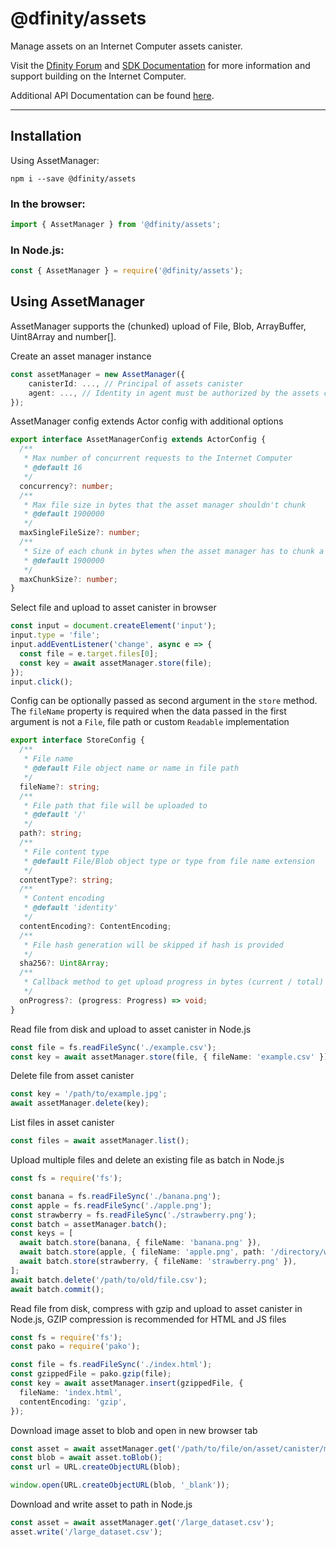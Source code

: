 # @dfinity/assets

Manage assets on an Internet Computer assets canister.

Visit the [Dfinity Forum](https://forum.dfinity.org/) and [SDK Documentation](https://sdk.dfinity.org/docs/index.html)
for more information and support building on the Internet Computer.

Additional API Documentation can be found [here](https://agent-js.icp.xyz/libs/assets/api).

---

## Installation

Using AssetManager:

```shell
npm i --save @dfinity/assets
```

### In the browser:

```ts
import { AssetManager } from '@dfinity/assets';
```

### In Node.js:

```ts
const { AssetManager } = require('@dfinity/assets');
```

## Using AssetManager

AssetManager supports the (chunked) upload of File, Blob, ArrayBuffer, Uint8Array and number[].

Create an asset manager instance

```ts
const assetManager = new AssetManager({
    canisterId: ..., // Principal of assets canister
    agent: ..., // Identity in agent must be authorized by the assets canister to make any changes
});
```

AssetManager config extends Actor config with additional options

```ts
export interface AssetManagerConfig extends ActorConfig {
  /**
   * Max number of concurrent requests to the Internet Computer
   * @default 16
   */
  concurrency?: number;
  /**
   * Max file size in bytes that the asset manager shouldn't chunk
   * @default 1900000
   */
  maxSingleFileSize?: number;
  /**
   * Size of each chunk in bytes when the asset manager has to chunk a file
   * @default 1900000
   */
  maxChunkSize?: number;
}
```

Select file and upload to asset canister in browser

```ts
const input = document.createElement('input');
input.type = 'file';
input.addEventListener('change', async e => {
  const file = e.target.files[0];
  const key = await assetManager.store(file);
});
input.click();
```

Config can be optionally passed as second argument in the `store` method.
The `fileName` property is required when the data passed in the first argument
is not a `File`, file path or custom `Readable` implementation

```ts
export interface StoreConfig {
  /**
   * File name
   * @default File object name or name in file path
   */
  fileName?: string;
  /**
   * File path that file will be uploaded to
   * @default '/'
   */
  path?: string;
  /**
   * File content type
   * @default File/Blob object type or type from file name extension
   */
  contentType?: string;
  /**
   * Content encoding
   * @default 'identity'
   */
  contentEncoding?: ContentEncoding;
  /**
   * File hash generation will be skipped if hash is provided
   */
  sha256?: Uint8Array;
  /**
   * Callback method to get upload progress in bytes (current / total)
   */
  onProgress?: (progress: Progress) => void;
}
```

Read file from disk and upload to asset canister in Node.js

```ts
const file = fs.readFileSync('./example.csv');
const key = await assetManager.store(file, { fileName: 'example.csv' });
```

Delete file from asset canister

```ts
const key = '/path/to/example.jpg';
await assetManager.delete(key);
```

List files in asset canister

```ts
const files = await assetManager.list();
```

Upload multiple files and delete an existing file as batch in Node.js

```ts
const fs = require('fs');

const banana = fs.readFileSync('./banana.png');
const apple = fs.readFileSync('./apple.png');
const strawberry = fs.readFileSync('./strawberry.png');
const batch = assetManager.batch();
const keys = [
  await batch.store(banana, { fileName: 'banana.png' }),
  await batch.store(apple, { fileName: 'apple.png', path: '/directory/with/apples' }),
  await batch.store(strawberry, { fileName: 'strawberry.png' }),
];
await batch.delete('/path/to/old/file.csv');
await batch.commit();
```

Read file from disk, compress with gzip and upload to asset canister in Node.js,
GZIP compression is recommended for HTML and JS files

```ts
const fs = require('fs');
const pako = require('pako');

const file = fs.readFileSync('./index.html');
const gzippedFile = pako.gzip(file);
const key = await assetManager.insert(gzippedFile, {
  fileName: 'index.html',
  contentEncoding: 'gzip',
});
```

Download image asset to blob and open in new browser tab

```ts
const asset = await assetManager.get('/path/to/file/on/asset/canister/motoko.png');
const blob = await asset.toBlob();
const url = URL.createObjectURL(blob);

window.open(URL.createObjectURL(blob, '_blank'));
```

Download and write asset to path in Node.js

```ts
const asset = await assetManager.get('/large_dataset.csv');
asset.write('/large_dataset.csv');
```
